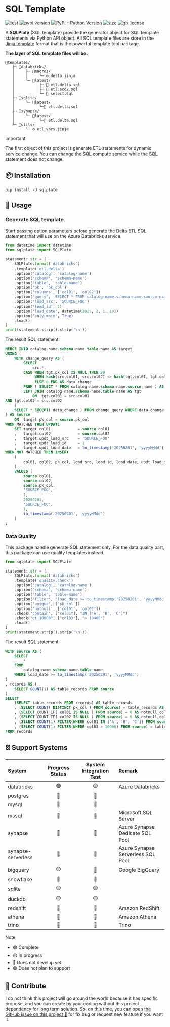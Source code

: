 # SQL Template

[![test](https://github.com/korawica/sqlplate/actions/workflows/tests.yml/badge.svg?branch=main)](https://github.com/korawica/sqlplate/actions/workflows/tests.yml)
[![pypi version](https://img.shields.io/pypi/v/sqlplate)](https://pypi.org/project/sqlplate/)
[![PyPI - Python Version](https://img.shields.io/pypi/pyversions/sqlplate?logo=pypi)](https://pypi.org/project/sqlplate/)
[![size](https://img.shields.io/github/languages/code-size/korawica/sqlplate)](https://github.com/korawica/sqlplate)
[![gh license](https://img.shields.io/github/license/korawica/sqlplate)](https://github.com/korawica/sqlplate/blob/main/LICENSE)

A **SQLPlate** (SQL template) provide the generator object for SQL template 
statements via Python API object.
All SQL template files are store in the [Jinja template](https://jinja.palletsprojects.com/en/stable/templates/)
format that is the powerful template tool package.

**The layer of SQL template files will be:**

```text
📂templates/
   ├─ 📂databricks/
   │     ├─ 📂macros/
   │     │     ╰─ ⚙️ delta.jinja
   │     ╰─ 📂latest/
   │           ├─ 📜 etl.delta.sql
   │           ├─ 📜 etl.scd2.sql
   │           ╰─ 📜 select.sql
   ├─ 📂sqlite/
   │     ╰─ 📂latest/
   │           ╰─📜 etl.delta.sql
   ├─ 📂synapse/
   │     ╰─ 📂latest/
   │           ╰─📜 etl.delta.sql
   ╰─ 📂utils/
         ╰─ ⚙️ etl_vars.jinja
```

> [!IMPORTANT]
> The first object of this project is generate ETL statements for dynamic service
> change. You can change the SQL compute service while the SQL statement does not
> change.

## :package: Installation

```shell
pip install -U sqlplate
```

## :fork_and_knife: Usage

### Generate SQL template

Start passing option parameters before generate the Delta ETL SQL statement that
will use on the Azure Databricks service.

```python
from datetime import datetime
from sqlplate import SQLPlate

statement: str = (
    SQLPlate.format('databricks')
    .template('etl.delta')
    .option('catalog', 'catalog-name')
    .option('schema', 'schema-name')
    .option('table', 'table-name')
    .option('pk', 'pk_col')
    .option('columns', ['col01', 'col02'])
    .option('query', 'SELECT * FROM catalog-name.schema-name.source-name')
    .option('load_src', 'SOURCE_FOO')
    .option('load_id', 1)
    .option('load_date', datetime(2025, 2, 1, 10))
    .option('only_main', True)
    .load()
)
print(statement.strip().strip('\n'))
```

The result SQL statement:

```sql
MERGE INTO catalog-name.schema-name.table-name AS target
USING (
    WITH change_query AS (
        SELECT
            src.*,
        CASE WHEN tgt.pk_col IS NULL THEN 99
             WHEN hash(src.col01, src.col02) <> hash(tgt.col01, tgt.col02) THEN 1
             ELSE 0 END AS data_change
        FROM ( SELECT * FROM catalog-name.schema-name.source-name ) AS src
        LEFT JOIN catalog-name.schema-name.table-name AS tgt
            ON  tgt.col01 = src.col01
AND tgt.col02 = src.col02
    )
    SELECT * EXCEPT( data_change ) FROM change_query WHERE data_change IN (99, 1)
) AS source
    ON  target.pk_col = source.pk_col
WHEN MATCHED THEN UPDATE
    SET target.col01            = source.col01
    ,   target.col02            = source.col02
    ,   target.updt_load_src    = 'SOURCE_FOO'
    ,   target.updt_load_id     = 1
    ,   target.updt_load_date   = to_timestamp('20250201', 'yyyyMMdd')
WHEN NOT MATCHED THEN INSERT
    (
        col01, col02, pk_col, load_src, load_id, load_date, updt_load_src, updt_load_id, updt_load_date
    )
    VALUES (
        source.col01,
        source.col02,
        source.pk_col,
        'SOURCE_FOO',
        1,
        20250201,
        'SOURCE_FOO',
        1,
        to_timestamp('20250201', 'yyyyMMdd')
    )
;
```

### Data Quality

This package handle generate SQL statement only.
For the data quality part, this package can use quality templates instead.

```python
from sqlplate import SQLPlate

statement: str = (
    SQLPlate.format('databricks')
    .template('quality.check')
    .option('catalog', 'catalog-name')
    .option('schema', 'schema-name')
    .option('table', 'table-name')
    .option('filter', "load_date >= to_timestamp('20250201', 'yyyyMMdd')")
    .option('unique', ['pk_col'])
    .option('notnull', ['col01', 'col02'])
    .check("contain", ["col01"], "IN ['A', 'B', 'C']")
    .check("gt_10000", ["col03"], "> 10000")
    .load()
)
print(statement.strip().strip('\n'))
```

The result SQL statement:

```sql
WITH source AS (
    SELECT
        *
    FROM
        catalog-name.schema-name.table-name
    WHERE load_date >= to_timestamp('20250201', 'yyyyMMdd')
)
, records AS (
    SELECT COUNT(1) AS table_records FROM source
)
SELECT
    (SELECT table_records FROM records) AS table_records
    , (SELECT COUNT( DISTINCT pk_col ) FROM source) = table_records AS unique_pk_col
    , (SELECT COUNT_IF( col01 IS NULL ) FROM source) = 0 AS notnull_col01
    , (SELECT COUNT_IF( col02 IS NULL ) FROM source) = 0 AS notnull_col02
    , (SELECT COUNT(1) FILTER(WHERE col01 IN ['A', 'B', 'C']) FROM source) = table_records AS contain_col01
    , (SELECT COUNT(1) FILTER(WHERE col03 > 10000) FROM source) = table_records AS gt_10000_col03
FROM records
```

## :chains: Support Systems

| System             | Progress Status  | System Integration Test | Remark                            |
|:-------------------|:----------------:|:-----------------------:|:----------------------------------|
| databricks         |        🟢        |           🟡            | Azure Databricks                  |
| postgres           |        🔴        |           🔴            |                                   |
| mysql              |        🔴        |           🔴            |                                   |
| mssql              |        🔴        |           🔴            | Microsoft SQL Server              |
| synapse            |        🔴        |           🔴            | Azure Synapse Dedicate SQL Pool   |
| synapse-serverless |        🔴        |           🔴            | Azure Synapse Serverless SQL Pool |
| bigquery           |        🟡        |           🔴            | Google BigQuery                   |
| snowflake          |        🔴        |           🔴            |                                   |
| sqlite             |        🟡        |           🟡            |                                   |
| duckdb             |        🟡        |           🟡            |                                   |
| redshift           |        🔴        |           🔴            | Amazon RedShift                   |
| athena             |        🔴        |           🔴            | Amazon Athena                     |
| trino              |        🔴        |           🔴            | Trino                             |

> [!NOTE]
> - 🟢 Complete
> - 🟡 In progress
> - 🔴 Does not develop yet
> - 🟣 Does not plan to support

## :speech_balloon: Contribute

I do not think this project will go around the world because it has specific propose,
and you can create by your coding without this project dependency for long term
solution. So, on this time, you can open [the GitHub issue on this project :raised_hands:](https://github.com/korawica/sqlplate/issues)
for fix bug or request new feature if you want it.
